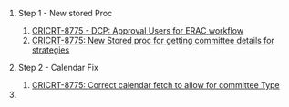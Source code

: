


1. Step 1 - New stored Proc
	1. [CRICRT-8775 - DCP: Approval Users for ERAC workflow](https://gitlab.standardbank.co.za/credit-risk-cmt/digital-credit-paper/digital-credit-paper-db/-/merge_requests/1339)
	2. [CRICRT-8775: New Stored proc for getting committee details for strategies](https://gitlab.standardbank.co.za/credit-risk-cmt/digital-credit-paper/digital-credit-paper-svc/-/merge_requests/2251)

2. Step 2 - Calendar Fix
	1. [CRICRT-8775: Correct calendar fetch to allow for committee Type](https://gitlab.standardbank.co.za/credit-risk-cmt/digital-credit-paper/digital-credit-paper-svc/-/merge_requests/2252)

3. 
